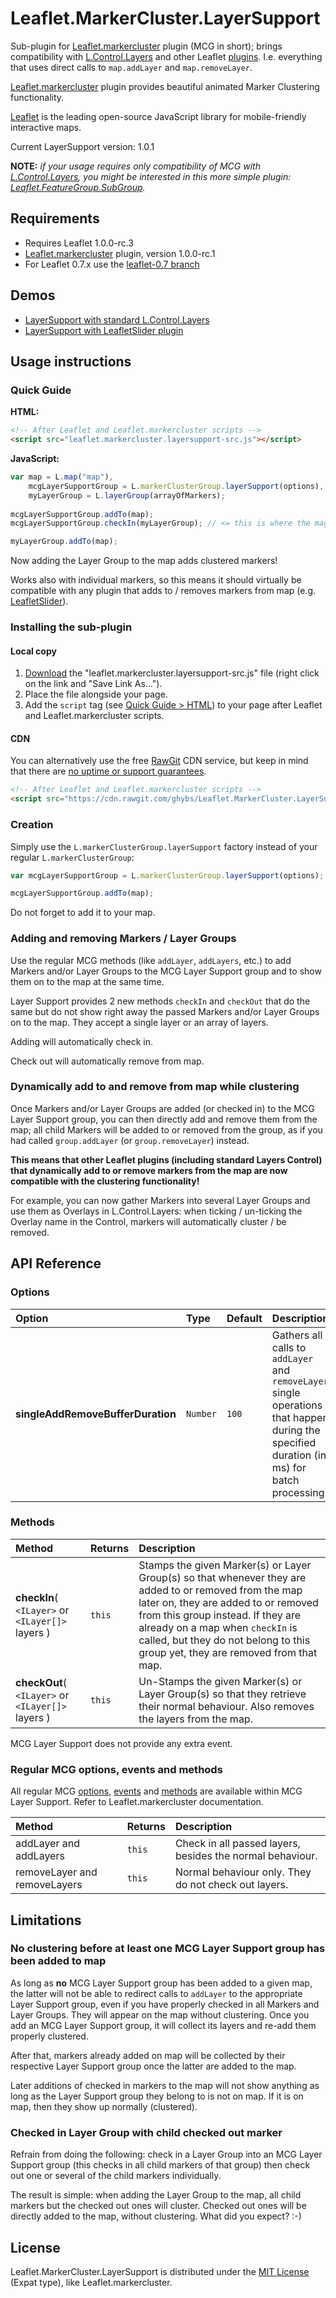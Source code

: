 # Leaflet.MarkerCluster.LayerSupport
Sub-plugin for [Leaflet.markercluster](https://github.com/Leaflet/Leaflet.markercluster)
plugin (MCG in short); brings compatibility with
[L.Control.Layers](http://leafletjs.com/reference.html#control-layers)
and other Leaflet [plugins](http://leafletjs.com/plugins.html).
I.e. everything that uses direct calls to `map.addLayer` and `map.removeLayer`.

[Leaflet.markercluster](https://github.com/Leaflet/Leaflet.markercluster) plugin
provides beautiful animated Marker Clustering functionality.

[Leaflet](http://leafletjs.com/) is the leading open-source JavaScript library
for mobile-friendly interactive maps.

Current LayerSupport version: 1.0.1


**NOTE:** _if your usage requires only compatibility of MCG with
[L.Control.Layers](http://leafletjs.com/reference.html#control-layers),
you might be interested in this more simple plugin:
[Leaflet.FeatureGroup.SubGroup](https://github.com/ghybs/Leaflet.FeatureGroup.SubGroup)._


## Requirements
- Requires Leaflet 1.0.0-rc.3
- [Leaflet.markercluster](https://github.com/Leaflet/Leaflet.markercluster) plugin, version 1.0.0-rc.1
- For Leaflet 0.7.x use the [leaflet-0.7 branch](https://github.com/ghybs/Leaflet.MarkerCluster.LayerSupport/tree/leaflet-0.7)


## Demos
- [LayerSupport with standard L.Control.Layers](http://ghybs.github.io/Leaflet.MarkerCluster.LayerSupport/examples/mcgLayerSupport-controlLayers-realworld.388.html)
- [LayerSupport with LeafletSlider plugin](http://ghybs.github.io/Leaflet.MarkerCluster.LayerSupport/examples/mcgLayerSupport-leafletslider.html)


## Usage instructions

### Quick Guide
**HTML:**
```html
<!-- After Leaflet and Leaflet.markercluster scripts -->
<script src="leaflet.markercluster.layersupport-src.js"></script>
```

**JavaScript:**
```javascript
var map = L.map("map"),
    mcgLayerSupportGroup = L.markerClusterGroup.layerSupport(options),
    myLayerGroup = L.layerGroup(arrayOfMarkers);
    
mcgLayerSupportGroup.addTo(map);
mcgLayerSupportGroup.checkIn(myLayerGroup); // <= this is where the magic happens!

myLayerGroup.addTo(map);
```

Now adding the Layer Group to the map adds clustered markers!

Works also with individual markers, so this means it should virtually be compatible
with any plugin that adds to / removes markers from map (e.g. [LeafletSlider](https://github.com/dwilhelm89/LeafletSlider)).


### Installing the sub-plugin

#### Local copy
1. <a class="test" href="https://raw.githubusercontent.com/ghybs/Leaflet.MarkerCluster.LayerSupport/master/leaflet.markercluster.layersupport-src.js" download="leaflet.markercluster.layersupport-src.js" target="_blank">Download</a> the "leaflet.markercluster.layersupport-src.js" file (right click on the link and "Save Link As…").
2. Place the file alongside your page.
3. Add the `script` tag (see [Quick Guide > HTML](#quick-guide)) to your page after
Leaflet and Leaflet.markercluster scripts.

#### CDN
You can alternatively use the free [RawGit](https://rawgit.com/) CDN service, but keep in mind that there are [no uptime or support guarantees](https://rawgit.com/faq#no-uptime-guarantee).

```html
<!-- After Leaflet and Leaflet.markercluster scripts -->
<script src="https://cdn.rawgit.com/ghybs/Leaflet.MarkerCluster.LayerSupport/3d4c4f24a008d6983a8f98b1c823f9a05ad62f80/leaflet.markercluster.layersupport-src.js"></script>
```


### Creation
Simply use the `L.markerClusterGroup.layerSupport` factory instead of your regular `L.markerClusterGroup`:

```javascript
var mcgLayerSupportGroup = L.markerClusterGroup.layerSupport(options);

mcgLayerSupportGroup.addTo(map);
```

Do not forget to add it to your map.


### Adding and removing Markers / Layer Groups
Use the regular MCG methods (like `addLayer`, `addLayers`, etc.) to add Markers
and/or Layer Groups to the MCG Layer Support group and to show them on to the
map at the same time.

Layer Support provides 2 new methods `checkIn` and `checkOut` that do the same
but do not show right away the passed Markers and/or Layer Groups on to the map.
They accept a single layer or an array of layers.

Adding will automatically check in.

Check out will automatically remove from map.


### Dynamically add to and remove from map while clustering
Once Markers and/or Layer Groups are added (or checked in) to the MCG Layer
Support group, you can then directly add and remove them from the map; all child
Markers will be added to or removed from the group, as if you had called
`group.addLayer` (or `group.removeLayer`) instead.

**This means that other Leaflet plugins (including standard Layers Control) that
dynamically add to or remove markers from the map are now compatible with the
clustering functionality!**

For example, you can now gather Markers into several Layer Groups and use them
as Overlays in L.Control.Layers: when ticking / un-ticking the Overlay name in
the Control, markers will automatically cluster / be removed.



## API Reference

### Options
| Option  | Type  | Default | Description |
| :------ | :-----| :------ | :---------- |
| **singleAddRemoveBufferDuration** | `Number` | `100` | Gathers all calls to `addLayer` and `removeLayer` single operations that happen during the specified duration (in ms) for batch processing. |


### Methods
| Method  | Returns  | Description |
| :------ | :------- | :---------- |
| **checkIn**( `<ILayer>` or `<ILayer[]>` layers ) | `this` | Stamps the given Marker(s) or Layer Group(s) so that whenever they are added to or removed from the map later on, they are added to or removed from this group instead. If they are already on a map when `checkIn` is called, but they do not belong to this group yet, they are removed from that map. |
| **checkOut**( `<ILayer>` or `<ILayer[]>` layers ) | `this` | Un-Stamps the given Marker(s) or Layer Group(s) so that they retrieve their normal behaviour. Also removes the layers from the map. |

MCG Layer Support does not provide any extra event.


### Regular MCG options, events and methods
All regular MCG [options](https://github.com/Leaflet/Leaflet.markercluster#all-options),
[events](https://github.com/Leaflet/Leaflet.markercluster#events) and
[methods](https://github.com/Leaflet/Leaflet.markercluster#methods) are
available within MCG Layer Support. Refer to Leaflet.markercluster documentation.

| Method  | Returns  | Description |
| :------ | :------- | :---------- |
| addLayer and addLayers | `this` | Check in all passed layers, besides the normal behaviour. |
| removeLayer and removeLayers | `this` | Normal behaviour only. They do not check out layers. |



## Limitations

### No clustering before at least one MCG Layer Support group has been added to map
As long as **no** MCG Layer Support group has been added to a given map, the
latter will not be able to redirect calls to `addLayer` to the appropriate Layer
Support group, even if you have properly checked in all Markers and Layer Groups.
They will appear on the map without clustering. Once you add an MCG Layer Support
group, it will collect its layers and re-add them properly clustered.

After that, markers already added on map will be collected by their respective
Layer Support group once the latter are added to the map.

Later additions of checked in markers to the map will not show anything as long
as the Layer Support group they belong to is not on map. If it is on map, then
they show up normally (clustered).


### Checked in Layer Group with child checked out marker
Refrain from doing the following: check in a Layer Group into an MCG Layer
Support group (this checks in all child markers of that group) then check out
one or several of the child markers individually.

The result is simple: when adding the Layer Group to the map, all child markers
but the checked out ones will cluster. Checked out ones will be directly added
to the map, without clustering. What did you expect? :-)

## License
Leaflet.MarkerCluster.LayerSupport is distributed under the
[MIT License](http://choosealicense.com/licenses/mit/) (Expat type), like
Leaflet.markercluster.
